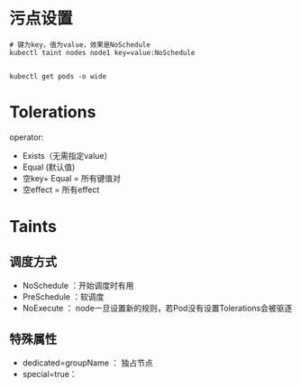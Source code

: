 

# 污点设置

```shell script
# 键为key，值为value，效果是NoSchedule
kubectl taint nodes node1 key=value:NoSchedule


kubectl get pods -o wide
```

# Tolerations
operator:
- Exists（无需指定value）
- Equal (默认值)
- 空key+ Equal = 所有键值对
- 空effect = 所有effect

# Taints
## 调度方式
- NoSchedule ：开始调度时有用
- PreSchedule ：软调度
- NoExecute ： node一旦设置新的规则，若Pod没有设置Tolerations会被驱逐
## 特殊属性
- dedicated=groupName ： 独占节点
- special=true：